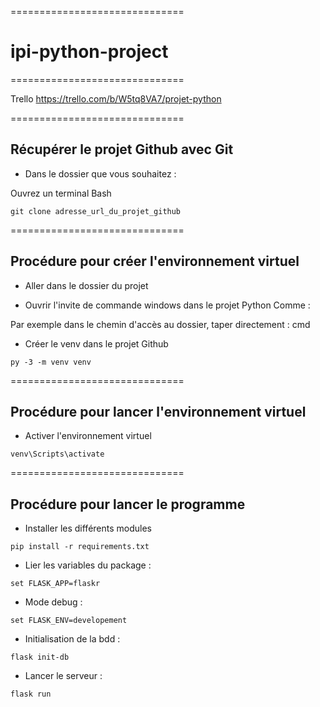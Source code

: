 ==============================

# ipi-python-project

==============================

Trello
https://trello.com/b/W5tq8VA7/projet-python

==============================

## Récupérer le projet Github avec Git
* Dans le dossier que vous souhaitez : 

Ouvrez un terminal Bash
```terminal Bash
git clone adresse_url_du_projet_github
```

==============================

## Procédure pour créer l'environnement virtuel
* Aller dans le dossier du projet

* Ouvrir l'invite de commande windows dans le projet Python
Comme  : 

Par exemple dans le chemin d'accès au dossier, taper directement : cmd

* Créer le venv dans le projet Github
```terminal
py -3 -m venv venv
```

==============================

## Procédure pour lancer l'environnement virtuel
* Activer l'environnement virtuel
```terminal
venv\Scripts\activate
```

==============================

## Procédure pour lancer le programme
* Installer les différents modules
```terminal
pip install -r requirements.txt
```

* Lier les variables du package :
```terminal
set FLASK_APP=flaskr
```

* Mode debug :
```terminal
set FLASK_ENV=developement
```

* Initialisation de la bdd : 
```terminal
flask init-db
```

* Lancer le serveur :
```terminal
flask run
```
